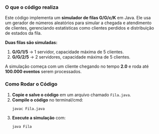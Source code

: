 ### **O que o código realiza**  
Este código implementa um **simulador de filas G/G/c/K** em Java. Ele usa um gerador de números aleatórios para simular a chegada e atendimento de clientes, gerenciando estatísticas como clientes perdidos e distribuição de estados da fila.  

**Duas filas são simuladas:**  
1. **G/G/1/5** → 1 servidor, capacidade máxima de 5 clientes.  
2. **G/G/2/5** → 2 servidores, capacidade máxima de 5 clientes.  

A simulação começa com um cliente chegando no tempo **2.0** e roda até **100.000 eventos** serem processados.  


### **Como Rodar o Código**  
1. **Copie e salve o código** em um arquivo chamado `Fila.java`.  
2. **Compile o código** no terminal/cmd:  
   ```bash
   javac Fila.java
   ```  
3. **Execute a simulação** com:  
   ```bash
   java Fila
   ```  
